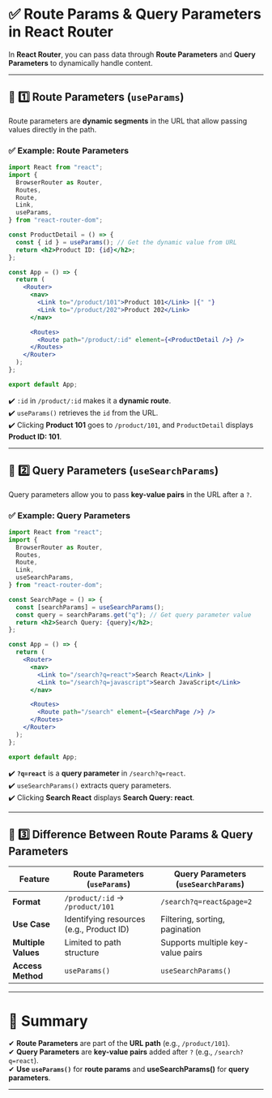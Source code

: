 # ✅ **Route Params & Query Parameters in React Router**

In **React Router**, you can pass data through **Route Parameters** and **Query Parameters** to dynamically handle content.

---

## 🔹 **1️⃣ Route Parameters (`useParams`)**

Route parameters are **dynamic segments** in the URL that allow passing values directly in the path.

### ✅ **Example: Route Parameters**

```jsx
import React from "react";
import {
  BrowserRouter as Router,
  Routes,
  Route,
  Link,
  useParams,
} from "react-router-dom";

const ProductDetail = () => {
  const { id } = useParams(); // Get the dynamic value from URL
  return <h2>Product ID: {id}</h2>;
};

const App = () => {
  return (
    <Router>
      <nav>
        <Link to="/product/101">Product 101</Link> |{" "}
        <Link to="/product/202">Product 202</Link>
      </nav>

      <Routes>
        <Route path="/product/:id" element={<ProductDetail />} />
      </Routes>
    </Router>
  );
};

export default App;
```

✔️ `:id` in `/product/:id` makes it a **dynamic route**.  
✔️ `useParams()` retrieves the `id` from the URL.  
✔️ Clicking **Product 101** goes to `/product/101`, and `ProductDetail` displays **Product ID: 101**.

---

## 🔹 **2️⃣ Query Parameters (`useSearchParams`)**

Query parameters allow you to pass **key-value pairs** in the URL after a `?`.

### ✅ **Example: Query Parameters**

```jsx
import React from "react";
import {
  BrowserRouter as Router,
  Routes,
  Route,
  Link,
  useSearchParams,
} from "react-router-dom";

const SearchPage = () => {
  const [searchParams] = useSearchParams();
  const query = searchParams.get("q"); // Get query parameter value
  return <h2>Search Query: {query}</h2>;
};

const App = () => {
  return (
    <Router>
      <nav>
        <Link to="/search?q=react">Search React</Link> |
        <Link to="/search?q=javascript">Search JavaScript</Link>
      </nav>

      <Routes>
        <Route path="/search" element={<SearchPage />} />
      </Routes>
    </Router>
  );
};

export default App;
```

✔️ **`?q=react`** is a **query parameter** in `/search?q=react`.  
✔️ `useSearchParams()` extracts query parameters.  
✔️ Clicking **Search React** displays **Search Query: react**.

---

## 🔹 **3️⃣ Difference Between Route Params & Query Parameters**

| Feature             | Route Parameters (`useParams`)           | Query Parameters (`useSearchParams`) |
| ------------------- | ---------------------------------------- | ------------------------------------ |
| **Format**          | `/product/:id` → `/product/101`          | `/search?q=react&page=2`             |
| **Use Case**        | Identifying resources (e.g., Product ID) | Filtering, sorting, pagination       |
| **Multiple Values** | Limited to path structure                | Supports multiple key-value pairs    |
| **Access Method**   | `useParams()`                            | `useSearchParams()`                  |

---

# 🎯 **Summary**

✔ **Route Parameters** are part of the **URL path** (e.g., `/product/101`).  
✔ **Query Parameters** are **key-value pairs** added after `?` (e.g., `/search?q=react`).  
✔ **Use `useParams()`** for **route params** and **useSearchParams()** for **query parameters**.

---
